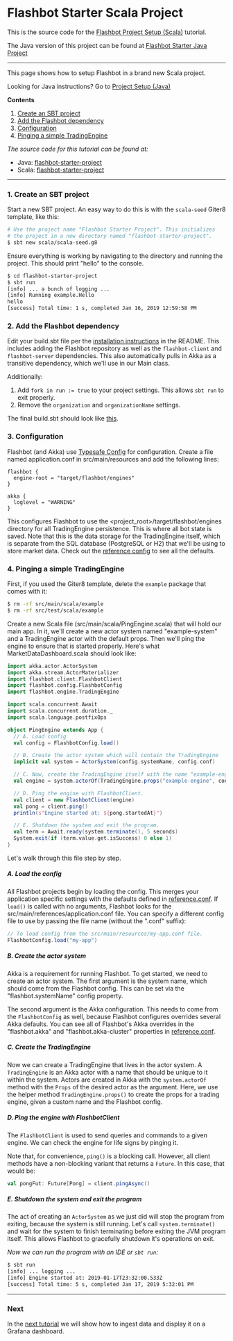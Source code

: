# Flashbot Starter Scala Project
This is the source code for the [Flashbot Project Setup (Scala)](https://github.com/infixtrading/flashbot/wiki/Project-Setup-(Scala)) tutorial.

The Java version of this project can be found at [Flashbot Starter Java Project](https://github.com/infixtrading/flashbot-java-examples/tree/master/flashbot-starter-project)

***

This page shows how to setup Flashbot in a brand new Scala project.

Looking for Java instructions? Go to [Project Setup (Java)](https://github.com/infixtrading/flashbot/wiki/Project-Setup-(Java))

**Contents**
1. [Create an SBT project](https://github.com/infixtrading/flashbot/wiki/Tutorial:-Backtesting-a-Built-In-Strategy#1-collect-market-data)
2. [Add the Flashbot dependency](https://github.com/infixtrading/flashbot/wiki/Tutorial:-Backtesting-a-Built-In-Strategy#2-run-backtests-using-flashbotclient)
3. [Configuration](https://github.com/infixtrading/flashbot/wiki/Tutorial:-Backtesting-a-Built-In-Strategy#3-run-backtests-using-the-dashboard)
4. [Pinging a simple TradingEngine](https://github.com/infixtrading/flashbot/wiki/Tutorial:-Backtesting-a-Built-In-Strategy#3-run-backtests-using-the-dashboard)

*The source code for this tutorial can be found at:*
* Java: [flashbot-starter-project](https://github.com/infixtrading/flashbot-java-examples/tree/master/flashbot-starter-project)
* Scala: [flashbot-starter-project](https://github.com/infixtrading/flashbot-scala-examples/tree/master/flashbot-starter-project)

****

### 1. Create an SBT project
Start a new SBT project. An easy way to do this is with the `scala-seed` Giter8 template, like this:
```bash
# Use the project name "Flashbot Starter Project". This initializes
# the project in a new directory named "flashbot-starter-project".
$ sbt new scala/scala-seed.g8
```

Ensure everything is working by navigating to the directory and running the project. 
This should print "hello" to the console.
```bash
$ cd flashbot-starter-project
$ sbt run
[info] ... a bunch of logging ...
[info] Running example.Hello
hello
[success] Total time: 1 s, completed Jan 16, 2019 12:59:58 PM
```

### 2. Add the Flashbot dependency
Edit your build.sbt file per the [installation instructions](https://github.com/infixtrading/flashbot#sbt) 
in the README. This includes adding the Flashbot repository as well as the `flashbot-client` and 
`flashbot-server` dependencies. This also automatically pulls in Akka as a transitive dependency, 
which we'll use in our Main class.

Additionally:
1. Add `fork in run := true` to your project settings. This allows `sbt run` to exit properly.
2. Remove the `organization` and `organizationName` settings.

The final build.sbt should look like [this](https://github.com/infixtrading/flashbot-scala-examples/blob/master/flashbot-starter-project/build.sbt).

### 3. Configuration
Flashbot (and Akka) use [Typesafe Config](https://github.com/lightbend/config) for configuration. 
Create a file named application.conf in src/main/resources and add the following lines:
```
flashbot {
  engine-root = "target/flashbot/engines"
}

akka {
  loglevel = "WARNING"
}
```

This configures Flashbot to use the <project_root>/target/flashbot/engines directory 
for all TradingEngine persistence. This is where all bot state is saved. 
Note that this is the data storage for the TradingEngine itself, which is separate
from the SQL database (PostgreSQL or H2) that we'll be using to store market data. 
Check out the [reference config](https://github.com/infixtrading/flashbot/blob/master/modules/server/src/main/resources/reference.conf) 
to see all the defaults.

### 4. Pinging a simple TradingEngine
First, if you used the Giter8 template, delete the `example` package that comes with it:
```bash
$ rm -rf src/main/scala/example
$ rm -rf src/test/scala/example
```

Create a new Scala file (src/main/scala/PingEngine.scala) that will hold our main app. In it, we'll create a new actor system named "example-system" and a TradingEngine actor with the default props. Then we'll ping the engine to ensure that is started properly. Here's what MarketDataDashboard.scala should look like:

```scala
import akka.actor.ActorSystem
import akka.stream.ActorMaterializer
import flashbot.client.FlashbotClient
import flashbot.config.FlashbotConfig
import flashbot.engine.TradingEngine

import scala.concurrent.Await
import scala.concurrent.duration._
import scala.language.postfixOps

object PingEngine extends App {
  // A. Load config
  val config = FlashbotConfig.load()

  // B. Create the actor system which will contain the TradingEngine
  implicit val system = ActorSystem(config.systemName, config.conf)

  // C. Now, create the TradingEngine itself with the name "example-engine".
  val engine = system.actorOf(TradingEngine.props("example-engine", config))

  // D. Ping the engine with FlashbotClient.
  val client = new FlashbotClient(engine)
  val pong = client.ping()
  println(s"Engine started at: ${pong.startedAt}")

  // E. Shutdown the system and exit the program.
  val term = Await.ready(system.terminate(), 5 seconds)
  System.exit(if (term.value.get.isSuccess) 0 else 1)
}
```

Let's walk through this file step by step.

##### A. Load the config
All Flashbot projects begin by loading the config. This merges your application
specific settings with the defaults defined in [reference.conf](https://github.com/infixtrading/flashbot/blob/master/modules/server/src/main/resources/reference.conf).
If `load()` is called with no arguments, Flashbot looks for the src/main/references/application.conf file.
You can specify a different config file to use by passing the file name (without the ".conf" suffix):
```scala
// To load config from the src/main/resources/my-app.conf file.
FlashbotConfig.load("my-app")
```

##### B. Create the actor system
Akka is a requirement for running Flashbot. To get started, we need to create an
actor system. The first argument is the system name, which should come from the
Flashbot config. This can be set via the "flashbot.systemName" config property.

The second argument is the Akka configuration. This needs to come from the
`FlashbotConfig` as well, because Flashbot configures overrides several Akka
defaults. You can see all of Flashbot's Akka overrides in the "flashbot.akka" and
"flashbot.akka-cluster" properties in [reference.conf](https://github.com/infixtrading/flashbot/blob/master/modules/server/src/main/resources/reference.conf).

##### C. Create the TradingEngine
Now we can create a TradingEngine that lives in the actor system. A `TradingEngine`
is an Akka actor with a name that should be unique to it within the system. Actors
are created in Akka with the `system.actorOf` method with the `Props` of the desired
actor as the argument. Here, we use the helper method `TradingEngine.props()` to create
the props for a trading engine, given a custom name and the Flashbot config.

##### D. Ping the engine with FlashbotClient
The `FlashbotClient` is used to send queries and commands to a given engine. We can
check the engine for life signs by pinging it.

Note that, for convenience, `ping()` is a blocking call. However, all client methods 
have a non-blocking variant that returns a `Future`. In this case, that would be: 
```scala
val pongFut: Future[Pong] = client.pingAsync()
```

##### E. Shutdown the system and exit the program
The act of creating an `ActorSystem` as we just did will stop the program from
exiting, because the system is still running. Let's call `system.terminate()` and
wait for the system to finish terminating before exiting the JVM program itself.
This allows Flashbot to gracefully shutdown it's operations on exit.

*Now we can run the program with an IDE or `sbt run`:*

```bash
$ sbt run
[info] ... logging ...
[info] Engine started at: 2019-01-17T23:32:00.533Z
[success] Total time: 5 s, completed Jan 17, 2019 5:32:01 PM
```

***

### Next
In the [next tutorial](https://github.com/infixtrading/flashbot/wiki/Market-Data-Dashboard)
we will show how to ingest data and display it on a Grafana dashboard.


